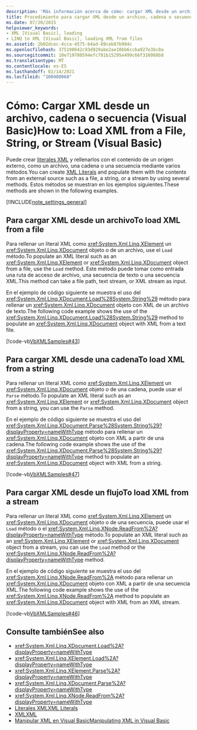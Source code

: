 ```yaml
---
description: 'Más información acerca de cómo: cargar XML desde un archivo, una cadena o una secuencia (Visual Basic)'
title: Procedimiento para cargar XML desde un archivo, cadena o secuencia
ms.date: 07/20/2015
helpviewer_keywords:
- XML [Visual Basic], loading
- LINQ to XML [Visual Basic], loading XML from files
ms.assetid: 2b02dcec-4cca-4575-b4ad-89ceb87b984c
ms.openlocfilehash: 375190642c93d929abe2ae10bb6ccba927e3bc8a
ms.sourcegitcommit: 10e719780594efc781b15295e499c66f316068b8
ms.translationtype: MT
ms.contentlocale: es-ES
ms.lasthandoff: 02/14/2021
ms.locfileid: "100480068"
---
```

# <a name="how-to-load-xml-from-a-file-string-or-stream-visual-basic"></a><span data-ttu-id="65c7f-103">Cómo: Cargar XML desde un archivo, cadena o secuencia (Visual Basic)</span><span class="sxs-lookup"><span data-stu-id="65c7f-103">How to: Load XML from a File, String, or Stream (Visual Basic)</span></span>

<span data-ttu-id="65c7f-104">Puede crear [literales XML](../../../language-reference/xml-literals/index.md) y rellenarlos con el contenido de un origen externo, como un archivo, una cadena o una secuencia mediante varios métodos.</span><span class="sxs-lookup"><span data-stu-id="65c7f-104">You can create [XML Literals](../../../language-reference/xml-literals/index.md) and populate them with the contents from an external source such as a file, a string, or a stream by using several methods.</span></span> <span data-ttu-id="65c7f-105">Estos métodos se muestran en los ejemplos siguientes.</span><span class="sxs-lookup"><span data-stu-id="65c7f-105">These methods are shown in the following examples.</span></span>

[!INCLUDE[note_settings_general](~/includes/note-settings-general-md.md)]

## <a name="to-load-xml-from-a-file"></a><span data-ttu-id="65c7f-106">Para cargar XML desde un archivo</span><span class="sxs-lookup"><span data-stu-id="65c7f-106">To load XML from a file</span></span>

<span data-ttu-id="65c7f-107">Para rellenar un literal XML como <xref:System.Xml.Linq.XElement> un <xref:System.Xml.Linq.XDocument> objeto o de un archivo, use el `Load` método.</span><span class="sxs-lookup"><span data-stu-id="65c7f-107">To populate an XML literal such as an <xref:System.Xml.Linq.XElement> or <xref:System.Xml.Linq.XDocument> object from a file, use the `Load` method.</span></span> <span data-ttu-id="65c7f-108">Este método puede tomar como entrada una ruta de acceso de archivo, una secuencia de texto o una secuencia XML.</span><span class="sxs-lookup"><span data-stu-id="65c7f-108">This method can take a file path, text stream, or XML stream as input.</span></span>

<span data-ttu-id="65c7f-109">En el ejemplo de código siguiente se muestra el uso del <xref:System.Xml.Linq.XDocument.Load%28System.String%29> método para rellenar un <xref:System.Xml.Linq.XDocument> objeto con XML de un archivo de texto.</span><span class="sxs-lookup"><span data-stu-id="65c7f-109">The following code example shows the use of the <xref:System.Xml.Linq.XDocument.Load%28System.String%29> method to populate an <xref:System.Xml.Linq.XDocument> object with XML from a text file.</span></span>

[!code-vb[VbXMLSamples#43](~/samples/snippets/visualbasic/VS_Snippets_VBCSharp/VbXMLSamples/VB/XMLSamples15.vb#43)]

## <a name="to-load-xml-from-a-string"></a><span data-ttu-id="65c7f-110">Para cargar XML desde una cadena</span><span class="sxs-lookup"><span data-stu-id="65c7f-110">To load XML from a string</span></span>

<span data-ttu-id="65c7f-111">Para rellenar un literal XML como <xref:System.Xml.Linq.XElement> un <xref:System.Xml.Linq.XDocument> objeto o de una cadena, puede usar el `Parse` método.</span><span class="sxs-lookup"><span data-stu-id="65c7f-111">To populate an XML literal such as an <xref:System.Xml.Linq.XElement> or <xref:System.Xml.Linq.XDocument> object from a string, you can use the `Parse` method.</span></span>

<span data-ttu-id="65c7f-112">En el ejemplo de código siguiente se muestra el uso del <xref:System.Xml.Linq.XDocument.Parse%28System.String%29?displayProperty=nameWithType> método para rellenar un <xref:System.Xml.Linq.XDocument> objeto con XML a partir de una cadena.</span><span class="sxs-lookup"><span data-stu-id="65c7f-112">The following code example shows the use of the <xref:System.Xml.Linq.XDocument.Parse%28System.String%29?displayProperty=nameWithType> method to populate an <xref:System.Xml.Linq.XDocument> object with XML from a string.</span></span>

[!code-vb[VbXMLSamples#47](~/samples/snippets/visualbasic/VS_Snippets_VBCSharp/VbXMLSamples/VB/XMLSamples15.vb#47)]

## <a name="to-load-xml-from-a-stream"></a><span data-ttu-id="65c7f-113">Para cargar XML desde un flujo</span><span class="sxs-lookup"><span data-stu-id="65c7f-113">To load XML from a stream</span></span>

<span data-ttu-id="65c7f-114">Para rellenar un literal XML como <xref:System.Xml.Linq.XElement> un <xref:System.Xml.Linq.XDocument> objeto o de una secuencia, puede usar el `Load` método o el <xref:System.Xml.Linq.XNode.ReadFrom%2A?displayProperty=nameWithType> método.</span><span class="sxs-lookup"><span data-stu-id="65c7f-114">To populate an XML literal such as an <xref:System.Xml.Linq.XElement> or <xref:System.Xml.Linq.XDocument> object from a stream, you can use the `Load` method or the <xref:System.Xml.Linq.XNode.ReadFrom%2A?displayProperty=nameWithType> method.</span></span>

<span data-ttu-id="65c7f-115">En el ejemplo de código siguiente se muestra el uso del <xref:System.Xml.Linq.XNode.ReadFrom%2A> método para rellenar un <xref:System.Xml.Linq.XDocument> objeto con XML a partir de una secuencia XML.</span><span class="sxs-lookup"><span data-stu-id="65c7f-115">The following code example shows the use of the <xref:System.Xml.Linq.XNode.ReadFrom%2A> method to populate an <xref:System.Xml.Linq.XDocument> object with XML from an XML stream.</span></span>

[!code-vb[VbXMLSamples#46](~/samples/snippets/visualbasic/VS_Snippets_VBCSharp/VbXMLSamples/VB/XMLSamples15.vb#46)]

## <a name="see-also"></a><span data-ttu-id="65c7f-116">Consulte también</span><span class="sxs-lookup"><span data-stu-id="65c7f-116">See also</span></span>

- <xref:System.Xml.Linq.XDocument.Load%2A?displayProperty=nameWithType>
- <xref:System.Xml.Linq.XElement.Load%2A?displayProperty=nameWithType>
- <xref:System.Xml.Linq.XElement.Parse%2A?displayProperty=nameWithType>
- <xref:System.Xml.Linq.XDocument.Parse%2A?displayProperty=nameWithType>
- <xref:System.Xml.Linq.XNode.ReadFrom%2A?displayProperty=nameWithType>
- [<span data-ttu-id="65c7f-117">Literales XML</span><span class="sxs-lookup"><span data-stu-id="65c7f-117">XML Literals</span></span>](../../../language-reference/xml-literals/index.md)
- [<span data-ttu-id="65c7f-118">XML</span><span class="sxs-lookup"><span data-stu-id="65c7f-118">XML</span></span>](index.md)
- [<span data-ttu-id="65c7f-119">Manipular XML en Visual Basic</span><span class="sxs-lookup"><span data-stu-id="65c7f-119">Manipulating XML in Visual Basic</span></span>](manipulating-xml.md)

